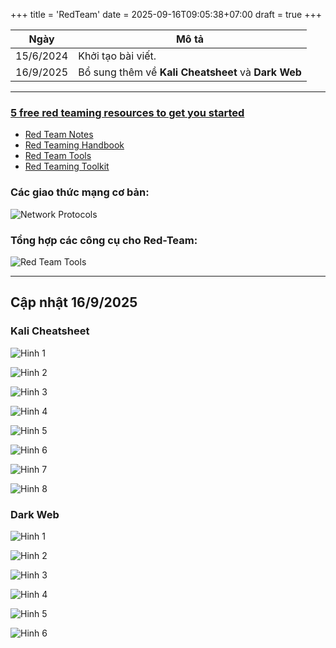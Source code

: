 +++
title = 'RedTeam'
date = 2025-09-16T09:05:38+07:00
draft = true
+++

Ngày		|	Mô tả				|
----------------|---------------------------------------|
15/6/2024	| Khởi tạo bài viết.			|
16/9/2025	| Bổ sung thêm về **Kali Cheatsheet** và **Dark Web** |

---------------------------------------------------------------------------
### [5 free red teaming resources to get you started](https://www.helpnetsecurity.com/2024/04/16/free-red-teaming-resources/)
- [Red Team Notes](https://dmcxblue.gitbook.io/red-team-notes-2-0)
- [Red Teaming Handbook](https://assets.publishing.service.gov.uk/media/61702155e90e07197867eb93/20210625-Red_Teaming_Handbook.pdf)
- [Red Team Tools](https://github.com/A-poc/RedTeam-Tools)
- [Red Teaming Toolkit](https://github.com/infosecn1nja/Red-Teaming-Toolkit)

### Các giao thức mạng cơ bản:

![Network Protocols](/image/CyberSecurity/RedTeam/Common_Network_Protocols.jpg)

### Tổng hợp các công cụ cho Red-Team:

![Red Team Tools](/image/CyberSecurity/RedTeam/Red_Team_Tools.jpg)

---------------------------------------------------------------------------
## Cập nhật 16/9/2025

### Kali Cheatsheet

![Hinh 1](/image/CyberSecurity/RedTeam/Kali_Cheatsheet/Hinh_1.jpg)

![Hinh 2](/image/CyberSecurity/RedTeam/Kali_Cheatsheet/Hinh_2.jpg)

![Hinh 3](/image/CyberSecurity/RedTeam/Kali_Cheatsheet/Hinh_3.jpg)

![Hinh 4](/image/CyberSecurity/RedTeam/Kali_Cheatsheet/Hinh_4.jpg)

![Hinh 5](/image/CyberSecurity/RedTeam/Kali_Cheatsheet/Hinh_5.jpg)

![Hinh 6](/image/CyberSecurity/RedTeam/Kali_Cheatsheet/Hinh_6.jpg)

![Hinh 7](/image/CyberSecurity/RedTeam/Kali_Cheatsheet/Hinh_7.jpg)

![Hinh 8](/image/CyberSecurity/RedTeam/Kali_Cheatsheet/Hinh_8.jpg)

### Dark Web

![Hinh 1](/image/CyberSecurity/RedTeam/Dark_Web/Hinh_1.jpg)

![Hinh 2](/image/CyberSecurity/RedTeam/Dark_Web/Hinh_2.jpg)

![Hinh 3](/image/CyberSecurity/RedTeam/Dark_Web/Hinh_3.jpg)

![Hinh 4](/image/CyberSecurity/RedTeam/Dark_Web/Hinh_4.jpg)

![Hinh 5](/image/CyberSecurity/RedTeam/Dark_Web/Hinh_5.jpg)

![Hinh 6](/image/CyberSecurity/RedTeam/Dark_Web/Hinh_6.jpg)






